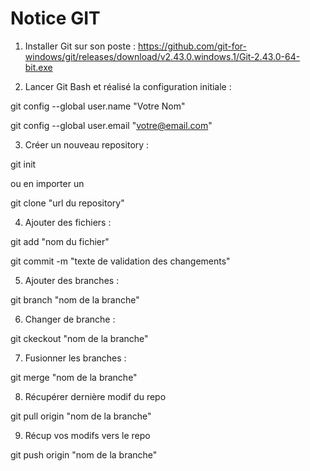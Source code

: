 # Notice GIT

1) Installer Git sur son poste : https://github.com/git-for-windows/git/releases/download/v2.43.0.windows.1/Git-2.43.0-64-bit.exe


2) Lancer Git Bash et réalisé la configuration initiale :

git config --global user.name "Votre Nom"

git config --global user.email "votre@email.com"


3) Créer un nouveau repository :

git init

ou en importer un

git clone "url du repository"


4) Ajouter des fichiers :

git add "nom du fichier"

git commit -m "texte de validation des changements"


5) Ajouter des branches :

git branch "nom de la branche"


6) Changer de branche :

git ckeckout "nom de la branche"


7) Fusionner les branches :

git merge "nom de la branche"


8) Récupérer dernière modif du repo

git pull origin "nom de la branche"


9) Récup vos modifs vers le repo

git push origin "nom de la branche"
